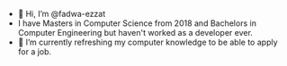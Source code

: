 - 👋 Hi, I’m @fadwa-ezzat
- I have Masters in Computer Science from 2018 and Bachelors in Computer Engineering but haven't worked as a developer ever.
- 🌱 I’m currently refreshing my computer knowledge to be able to apply for a job.

<!---
fadwa-ezzat/fadwa-ezzat is a ✨ special ✨ repository because its `README.md` (this file) appears on your GitHub profile.
You can click the Preview link to take a look at your changes.
--->

